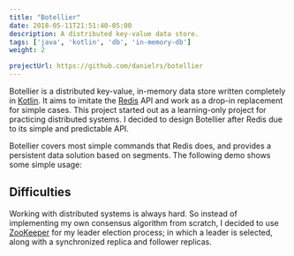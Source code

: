 ```yaml
---
title: "Botellier"
date: 2018-05-11T21:51:40-05:00
description: A distributed key-value data store.
tags: ['java', 'kotlin', 'db', 'in-memory-db']
weight: 2

projectUrl: https://github.com/danielrs/botellier
---
```


[kotlin]: https://kotlinlang.org/
[redis]: https://redis.io/
[zookeeper]: https://zookeeper.apache.org/

Botellier is a distributed key-value, in-memory data store written completely in [Kotlin][kotlin]. It aims to imitate the [Redis][redis] API and work as a drop-in replacement for simple cases. This project started out as a learning-only project for practicing distributed systems. I decided to design Botellier after Redis due to its simple and predictable API.

Botellier covers most simple commands that Redis does, and provides a persistent data solution based on segments. The following demo shows some simple usage:

<script src="https://asciinema.org/a/b5yhrwnsu8v4rkna08yoa3wre.js" id="asciicast-b5yhrwnsu8v4rkna08yoa3wre" async></script>

## Difficulties

Working with distributed systems is always hard. So instead of implementing my own consensus algorithm from scratch, I decided to use [ZooKeeper][zookeeper] for my leader election process; in which a leader is selected, along with a synchronized replica and follower replicas.
